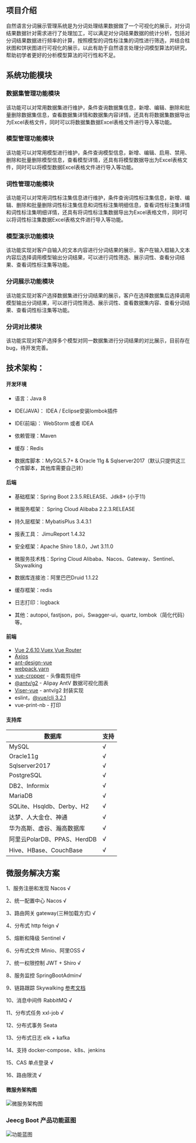 ## 项目介绍

自然语言分词展示管理系统是为分词处理结果数据做了一个可视化的展示，对分词结果数据针对需求进行了处理加工，可以满足对分词结果数据的统计分析，包括对分词结果数据进行频率的计算，按照模型的词性标注集的词性进行筛选，并结合柱状图和饼状图进行可视化的展示，以此有助于自然语言处理分词模型算法的研究，帮助初学者更好的分析模型算法的可行性和不足。


## 系统功能模块


### 数据集管理功能模块

该功能可以对常用数据集进行维护，条件查询数据集信息，新增、编辑、删除和批量删除数据集信息，查看数据集详情和数据集内容详情，还具有将数据集数据导出为Excel表格文件，同时可以将数据集数据Excel表格文件进行导入等功能。 
### 模型管理功能模块

该功能可以对常用模型进行维护，条件查询模型信息，新增、编辑、启用、禁用、删除和批量删除模型信息，查看模型详情，还具有将模型数据导出为Excel表格文件，同时可以将模型数据Excel表格文件进行导入等功能。 
### 词性管理功能模块

该功能可以对常用词性标注集信息进行维护，条件查询词性标注集信息，新增、编辑、删除和批量删除词性标注集信息和词性标注集明细信息，查看词性标注集详情和词性标注集明细详情，还具有将词性标注集数据导出为Excel表格文件，同时可以将词性标注集数据Excel表格文件进行导入等功能。
### 模型演示功能模块

该功能实现对客户自输入的文本内容进行分词结果的展示，客户在输入框输入文本内容后选择调用模型输出分词结果，可以进行词性筛选、展示词性、查看分词结果、查看词性标注集等功能。 
### 分词展示功能模块

该功能实现对客户选择数据集进行分词结果的展示，客户在选择数据集后选择调用模型输出分词结果，可以进行词性筛选、展示词性、查看数据集内容、查看分词结果、查看词性标注集等功能。
### 分词对比模块

该功能实现对客户选择多个模型对同一数据集进行分词结果的对比展示，目前存在bug，待开发完善。

 
## 技术架构：

#### 开发环境

- 语言：Java 8

- IDE(JAVA)： IDEA / Eclipse安装lombok插件 

- IDE(前端)： WebStorm 或者 IDEA

- 依赖管理：Maven

- 缓存：Redis

- 数据库脚本：MySQL5.7+  &  Oracle 11g & Sqlserver2017（默认只提供这三个库脚本，其他库需要自己转）


#### 后端

- 基础框架：Spring Boot 2.3.5.RELEASE、Jdk8+ (小于11)

- 微服务框架： Spring Cloud Alibaba 2.2.3.RELEASE

- 持久层框架：MybatisPlus 3.4.3.1 

- 报表工具： JimuReport 1.4.32

- 安全框架：Apache Shiro 1.8.0，Jwt 3.11.0

- 微服务技术栈：Spring Cloud Alibaba、Nacos、Gateway、Sentinel、Skywalking

- 数据库连接池：阿里巴巴Druid 1.1.22

- 缓存框架：redis

- 日志打印：logback

- 其他：autopoi, fastjson，poi，Swagger-ui，quartz, lombok（简化代码）等。


#### 前端
 
- [Vue 2.6.10](https://cn.vuejs.org/),[Vuex](https://vuex.vuejs.org/zh/),[Vue Router](https://router.vuejs.org/zh/)
- [Axios](https://github.com/axios/axios)
- [ant-design-vue](https://vuecomponent.github.io/ant-design-vue/docs/vue/introduce-cn/)
- [webpack](https://www.webpackjs.com/),[yarn](https://yarnpkg.com/zh-Hans/)
- [vue-cropper](https://github.com/xyxiao001/vue-cropper) - 头像裁剪组件
- [@antv/g2](https://antv.alipay.com/zh-cn/index.html) - Alipay AntV 数据可视化图表
- [Viser-vue](https://viserjs.github.io/docs.html#/viser/guide/installation)  - antv/g2 封装实现
- eslint，[@vue/cli 3.2.1](https://cli.vuejs.org/zh/guide)
- vue-print-nb - 打印


#### 支持库

|  数据库   |  支持   |
| --- | --- |
|   MySQL   |  √   |
|  Oracle11g   |  √   |
|  Sqlserver2017   |  √   |
|   PostgreSQL   |  √   |
|   DB2、Informix   |  √   |
|   MariaDB   |  √   |
|  SQLite、Hsqldb、Derby、H2   |  √   |
|   达梦、人大金仓、神通   |  √   |
|   华为高斯、虚谷、瀚高数据库   |  √   |
|   阿里云PolarDB、PPAS、HerdDB   |  √   |
|  Hive、HBase、CouchBase   |  √   |


## 微服务解决方案


1、服务注册和发现 Nacos √

2、统一配置中心 Nacos  √

3、路由网关 gateway(三种加载方式) √

4、分布式 http feign √

5、熔断和降级 Sentinel √

6、分布式文件 Minio、阿里OSS √ 

7、统一权限控制 JWT + Shiro √

8、服务监控 SpringBootAdmin√

9、链路跟踪 Skywalking   [参考文档](https://www.kancloud.cn/zhangdaiscott/jeecgcloud/1771670)

10、消息中间件 RabbitMQ  √

11、分布式任务 xxl-job  √ 

12、分布式事务 Seata

13、分布式日志 elk + kafka

14、支持 docker-compose、k8s、jenkins

15、CAS 单点登录   √

16、路由限流   √

   
#### 微服务架构图
![微服务架构图](https://jeecgos.oss-cn-beijing.aliyuncs.com/files/jeecgboot-weifuwu-cloud.png "在这里输入图片标题")

### Jeecg Boot 产品功能蓝图
![功能蓝图](https://jeecgos.oss-cn-beijing.aliyuncs.com/upload/test/Jeecg-Boot-lantu202005_1590912449914.jpg "在这里输入图片标题")

